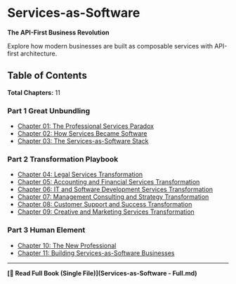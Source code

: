 # Services-as-Software

**The API-First Business Revolution**

Explore how modern businesses are built as composable services with API-first architecture.

## Table of Contents

**Total Chapters:** 11

### Part 1 Great Unbundling

- [Chapter 01: The Professional Services Paradox](01-part-1-great-unbundling/01-the-professional-services-paradox.md)
- [Chapter 02: How Services Became Software](01-part-1-great-unbundling/02-how-services-became-software.md)
- [Chapter 03: The Services-as-Software Stack](01-part-1-great-unbundling/03-the-services-as-software-stack.md)

### Part 2 Transformation Playbook

- [Chapter 04: Legal Services Transformation](02-part-2-transformation-playbook/04-legal-services-transformation.md)
- [Chapter 05: Accounting and Financial Services Transformation](02-part-2-transformation-playbook/05-accounting-financial-services-transformation.md)
- [Chapter 06: IT and Software Development Services Transformation](02-part-2-transformation-playbook/06-it-software-development-services-transformation.md)
- [Chapter 07: Management Consulting and Strategy Transformation](02-part-2-transformation-playbook/07-management-consulting-strategy-transformation.md)
- [Chapter 08: Customer Support and Success Transformation](02-part-2-transformation-playbook/08-customer-support-success-transformation.md)
- [Chapter 09: Creative and Marketing Services Transformation](02-part-2-transformation-playbook/09-creative-marketing-services-transformation.md)

### Part 3 Human Element

- [Chapter 10: The New Professional](03-part-3-human-element/10-the-new-professional.md)
- [Chapter 11: Building Services-as-Software Businesses](03-part-3-human-element/11-building-services-as-software-businesses.md)


---

**[📖 Read Full Book (Single File)](Services-as-Software - Full.md)**
